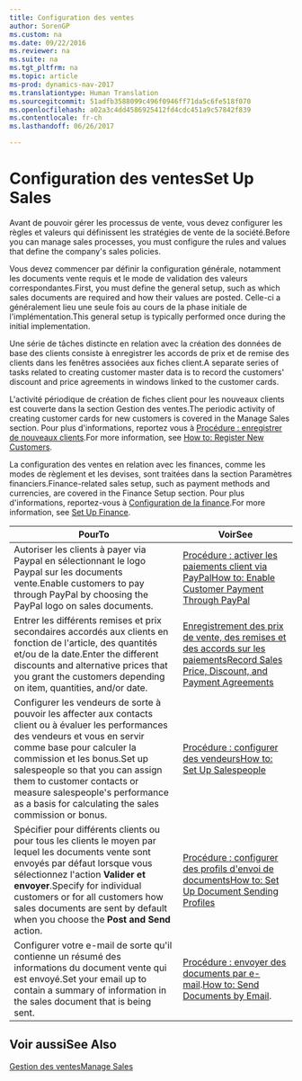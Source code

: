 ```yaml
---
title: Configuration des ventes
author: SorenGP
ms.custom: na
ms.date: 09/22/2016
ms.reviewer: na
ms.suite: na
ms.tgt_pltfrm: na
ms.topic: article
ms-prod: dynamics-nav-2017
ms.translationtype: Human Translation
ms.sourcegitcommit: 51adfb3588099c496f0946ff71da5c6fe518f070
ms.openlocfilehash: a02a3c4dd4586925412fd4cdc451a9c57842f839
ms.contentlocale: fr-ch
ms.lasthandoff: 06/26/2017

---
```


# <a name="set-up-sales"></a><span data-ttu-id="618db-102">Configuration des ventes</span><span class="sxs-lookup"><span data-stu-id="618db-102">Set Up Sales</span></span>

<span data-ttu-id="618db-103">Avant de pouvoir gérer les processus de vente, vous devez configurer les règles et valeurs qui définissent les stratégies de vente de la société.</span><span class="sxs-lookup"><span data-stu-id="618db-103">Before you can manage sales processes, you must configure the rules and values that define the company's sales policies.</span></span>

<span data-ttu-id="618db-104">Vous devez commencer par définir la configuration générale, notamment les documents vente requis et le mode de validation des valeurs correspondantes.</span><span class="sxs-lookup"><span data-stu-id="618db-104">First, you must define the general setup, such as which sales documents are required and how their values are posted.</span></span> <span data-ttu-id="618db-105">Celle-ci a généralement lieu une seule fois au cours de la phase initiale de l'implémentation.</span><span class="sxs-lookup"><span data-stu-id="618db-105">This general setup is typically performed once during the initial implementation.</span></span>

<span data-ttu-id="618db-106">Une série de tâches distincte en relation avec la création des données de base des clients consiste à enregistrer les accords de prix et de remise des clients dans les fenêtres associées aux fiches client.</span><span class="sxs-lookup"><span data-stu-id="618db-106">A separate series of tasks related to creating customer master data is to record the customers' discount and price agreements in windows linked to the customer cards.</span></span>

<span data-ttu-id="618db-107">L'activité périodique de création de fiches client pour les nouveaux clients est couverte dans la section Gestion des ventes.</span><span class="sxs-lookup"><span data-stu-id="618db-107">The periodic activity of creating customer cards for new customers is covered in the Manage Sales section.</span></span> <span data-ttu-id="618db-108">Pour plus d'informations, reportez vous à [Procédure : enregistrer de nouveaux clients](sales-how-register-new-customers.md).</span><span class="sxs-lookup"><span data-stu-id="618db-108">For more information, see [How to: Register New Customers](sales-how-register-new-customers.md).</span></span>

<span data-ttu-id="618db-109">La configuration des ventes en relation avec les finances, comme les modes de règlement et les devises, sont traitées dans la section Paramètres financiers.</span><span class="sxs-lookup"><span data-stu-id="618db-109">Finance-related sales setup, such as payment methods and currencies, are covered in the Finance Setup section.</span></span> <span data-ttu-id="618db-110">Pour plus d'informations, reportez-vous à [Configuration de la finance](finance-setup-setup-finance-setup.md).</span><span class="sxs-lookup"><span data-stu-id="618db-110">For more information, see [Set Up Finance](finance-setup-setup-finance-setup.md).</span></span>

|<span data-ttu-id="618db-111">Pour</span><span class="sxs-lookup"><span data-stu-id="618db-111">To</span></span> |<span data-ttu-id="618db-112">Voir</span><span class="sxs-lookup"><span data-stu-id="618db-112">See</span></span> |
|---|----|
|<span data-ttu-id="618db-113">Autoriser les clients à payer via Paypal en sélectionnant le logo Paypal sur les documents vente.</span><span class="sxs-lookup"><span data-stu-id="618db-113">Enable customers to pay through PayPal by choosing the PayPal logo on sales documents.</span></span>|[<span data-ttu-id="618db-114">Procédure : activer les paiements client via PayPal</span><span class="sxs-lookup"><span data-stu-id="618db-114">How to: Enable Customer Payment Through PayPal</span></span>](sales-how-enable-customer-payments-paypal.md)|
|<span data-ttu-id="618db-115">Entrer les différents remises et prix secondaires accordés aux clients en fonction de l'article, des quantités et/ou de la date.</span><span class="sxs-lookup"><span data-stu-id="618db-115">Enter the different discounts and alternative prices that you grant the customers depending on item, quantities, and/or date.</span></span>|[<span data-ttu-id="618db-116">Enregistrement des prix de vente, des remises et des accords sur les paiements</span><span class="sxs-lookup"><span data-stu-id="618db-116">Record Sales Price, Discount, and Payment Agreements</span></span>](sales-how-record-sales-price-discount-payment-agreements.md)|
|<span data-ttu-id="618db-117">Configurer les vendeurs de sorte à pouvoir les affecter aux contacts client ou à évaluer les performances des vendeurs et vous en servir comme base pour calculer la commission et les bonus.</span><span class="sxs-lookup"><span data-stu-id="618db-117">Set up salespeople so that you can assign them to customer contacts or measure salespeople's performance as a basis for calculating the sales commission or bonus.</span></span>|[<span data-ttu-id="618db-118">Procédure : configurer des vendeurs</span><span class="sxs-lookup"><span data-stu-id="618db-118">How to: Set Up Salespeople</span></span>](sales-how-setup-salespeople.md)|
|<span data-ttu-id="618db-119">Spécifier pour différents clients ou pour tous les clients le moyen par lequel les documents vente sont envoyés par défaut lorsque vous sélectionnez l'action **Valider et envoyer**.</span><span class="sxs-lookup"><span data-stu-id="618db-119">Specify for individual customers or for all customers how sales documents are sent by default when you choose the **Post and Send** action.</span></span>|[<span data-ttu-id="618db-120">Procédure : configurer des profils d'envoi de documents</span><span class="sxs-lookup"><span data-stu-id="618db-120">How to: Set Up Document Sending Profiles</span></span>](sales-how-setup-document-send-profiles.md)|
|<span data-ttu-id="618db-121">Configurer votre e-mail de sorte qu'il contienne un résumé des informations du document vente qui est envoyé.</span><span class="sxs-lookup"><span data-stu-id="618db-121">Set your email up to contain a summary of information in the sales document that is being sent.</span></span>|<span data-ttu-id="618db-122">[Procédure : envoyer des documents par e-mail](ui-how-send-documents-email.md).</span><span class="sxs-lookup"><span data-stu-id="618db-122">[How to: Send Documents by Email](ui-how-send-documents-email.md).</span></span>|

## <a name="see-also"></a><span data-ttu-id="618db-123">Voir aussi</span><span class="sxs-lookup"><span data-stu-id="618db-123">See Also</span></span>  
[<span data-ttu-id="618db-124">Gestion des ventes</span><span class="sxs-lookup"><span data-stu-id="618db-124">Manage Sales</span></span>](sales-manage-sales.md)

